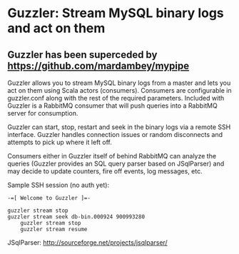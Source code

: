 Guzzler: Stream MySQL binary logs and act on them
=================================================

Guzzler has been superceded by https://github.com/mardambey/mypipe
---

Guzzler allows you to stream MySQL binary logs from a master and lets you
act on them using Scala actors (consumers). Consumers are configurable in
guzzler.conf along with the rest of the required parameters. Included with
Guzzler is a RabbitMQ consumer that will push queries into a RabbitMQ server
for consumption.

Guzzler can start, stop, restart and seek in the binary logs via a remote
SSH interface.  Guzzler handles connection issues or random disconnects and 
attempts to pick up where it left off.

Consumers either in Guzzler itself of behind RabbitMQ can analyze the
queries (Guzzler provides an SQL query parser based on JSqlParser) and
may decide to update counters, fire off events, log messages, etc.

Sample SSH session (no auth yet):

    -=[ Welcome to Guzzler ]=-
    
    guzzler stream stop
    guzzler stream seek db-bin.000924 900993280
		guzzler stream stop
		guzzler stream resume

JSqlParser: http://sourceforge.net/projects/jsqlparser/
